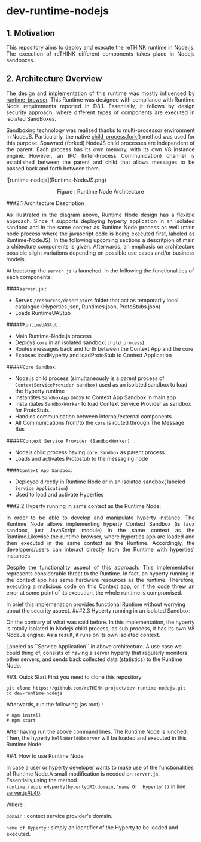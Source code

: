 # dev-runtime-nodejs
## 1. Motivation
<p align="justify">This repository  aims to deploy and execute the reTHINK runtime in Node.js. The execution of reTHINK different components takes place in Nodejs sandboxes.</p>

## 2. Architecture Overview
<p align= "justify">The design and implementation of this runtime was mostly influenced by <a href="https://github.com/reTHINK-project/dev-runtime-browser" rel="nofollow">runtime-browser</a>. This Runtime was designed with compliance with Runtime Node requirements reported in D3.1. Essentially, it follows by design security approach, where different types of components are executed in isolated SandBoxes.
</p>
<p align= "justify"> Sandboxing technology was realised thanks to multi-processor environment in NodeJS. Particularly, the native  <a href = "https://nodejs.org/api/child_process.html#child_process_child_process_fork_modulepath_args_options" rel="nofollow"> child_process.fork() </a> method was used for this purpose. Spawned (forked) NodeJS child processes are independent of the parent. Each process has its own memory, with its own V8 instance engine. However, an IPC (Inter-Process Communication) channel is established between the parent and child that allows messages to be passed back and forth between them.
</p>
![runtime-nodejs](Runtime-NodeJS.png)
<p align="center">
  Figure : Runtime Node Architecture
</p> 


###2.1 Architecture Description 
<p align="justify">As illustrated in the diagram above, Runtime Node design has a flexible approach. Since it supports  deploying hyperty application in an isolated sandbox and in the same context as Runtime Node process as well (main node process where the javascript code is being executed first, labeled as Runtime-NodeJS). 
In the following upcoming sections a descritpion of main architecture components is given. Afterwards, an emphasis on architecture possible slight variations depending on possible use cases and/or business models.</p>

At bootstrap the `server.js` is launched. In the following the functionalities of each components :

####``server.js`` :
- Serves  ``/resources/descriptors`` folder that act as temporarily local catalogue (Hyperties.json, Runtimes.json, ProtoStubs.json)
- Loads RuntimeUAStub

#####``RuntimeUAStub`` :
- Main Runtime-Node.js process
- Deploys `core` in an isolated sandbox( ```child_process```)
- Routes messages back and forth between the Context App and the core
- Exposes loadHyperty and loadProtoStub to Context Application

#####``Core Sandbox``:

 - Node.js child process (simultaneously is a parent process of ``ContextServiceProvider sandbox``) used as an isolated sandbox to load  the Hyperty runtime
 - Instantites ``SandboxApp`` proxy to Context App Sandbox in main app
 - Instantiates ``SandboxWorker`` to load  Context Service Provider as sandbox for ProtoStub.
 - Handles communication between internal/external components
 - All Communications from/to the ``core`` is routed through The Message Bus
 
#####``Context Service Provider (SandboxWorker) `` :
- Nodejs child process having ``core Sandbox`` as parent process.
- Loads and activates Protostub to the messaging node

####``Context App Sandbox:``
- Deployed directly in Runtime Node or in an isolated sandbox( labeled ``Service Application``)
- Used to load and activate Hyperties

###2.2  Hyperty running in same context as the Runtime Node:
<p align="justify">In order to be able to develop and manipulate hyperty instance. The Runtime Node allows implementing hyperty Context Sandbox (is faux sandbox, just JavaScript module) in the same context as the Runtime.Likewise,the runtime browser, where hyperties app are loaded and then executed in the same context as the Runtime. Accordingly, the developers/users can interact directly from the Runtime with hyperties' instances.</p>

<p align="justify">Despite the functionality aspect of this approach. This implementation represents considerable threat to the Runtime. In fact, an hyperty running in the context app has same hardware resources as the runtime. Therefore, executing a malicious code on this Context app, or if the code threw an error at some point of its execution, the whole runtime is compromised.</p> 
In brief this implemenation provides functional Runtime without worrying about the security aspect.
###2.3  Hyperty running in an isolated Sandbox:
<p align="justify">On the contrary of what was said before. In this implementation, the hyperty is totally isolated in Nodejs child process, as sub process, it has its own V8 NodeJs engine. As a result, it runs on its own isolated context.</p> 
Labeled as  ``Service Application``  in above architecture. A use case we could thing of, consists of having a server hyperty that regularly monitors other servers, and sends back collected data (statistics) to the Runtime Node.

        
##3. Quick Start
First you need to clone this repository:
```
git clone https://github.com/reTHINK-project/dev-runtime-nodejs.git
cd dev-runtime-nodejs
```

Afterwards, run the following (as root) :

```
# npm install
# npm start
```
After having run the above command lines. The Runtime Node is lunched. Then, the hyperty `helloWorldObserver` will be loaded and executed in this Runtime Node.

##4. How to use Runtime Node 

In case a user or hyperty developer wants to make use of the functionalities of Runtime Node.A small modification is needed on `server.js`. Essentially,using the method `runtime.requireHyperty(hypertyURI(domain,'name Of  Hyperty'))` in line [server.js#L40](https://github.com/reTHINK-project/dev-runtime-nodejs/blob/develop-improves/server.js#L40).

Where :

`domain` : context service provider's domain.

`name of Hyperty` : simply an identifier of the Hyperty to be loaded and executed.

